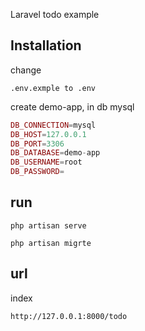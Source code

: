 Laravel todo example

## Installation
change
```shell
.env.exmple to .env
```
create demo-app, in db mysql
```php
DB_CONNECTION=mysql
DB_HOST=127.0.0.1
DB_PORT=3306
DB_DATABASE=demo-app    
DB_USERNAME=root
DB_PASSWORD=

```

## run

```shell
php artisan serve
```
```shell
php artisan migrte
``` 
 
 
## url
index 
```shell
http://127.0.0.1:8000/todo
``` 

